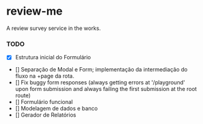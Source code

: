 # review-me
A review survey service in the works. 

### TODO

- [x] Estrutura inicial do Formulário
- [] Separação de Modal e Form; implementação da intermediação do fluxo na +page da rota.
- [] Fix buggy form responses (always getting errors at '/playground' upon form submission and always failing the first submission at the root route)
- [] Formulário funcional
- [] Modelagem de dados e banco
- [] Gerador de Relatórios